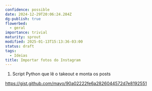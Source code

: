 ```yaml
---
confidence: possible
date: 2024-12-29T20:06:24.284Z
dg-publish: true
flowerbed:
  - geral
importance: trivial
maturity: sprout
modified: 2025-01-13T15:13:36-03:00
status: draft
tags:
  - Ideias
title: Importar fotos do Instagram
---
```


1. Script Python que lê o takeout e monta os posts

<https://gist.github.com/mayo/90a02222fe6a2826044572d7e8192551>
